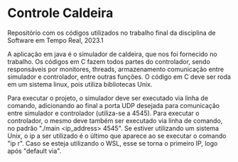 # Controle Caldeira
Repositório com os códigos utilizados no trabalho final da disciplina de Software em Tempo Real, 2023.1

A aplicação em java é o simulador de caldeira, que nos foi fornecido no trabalho.
Os códigos em C fazem todos partes do controlador, sendo responsáveis por monitores, threads, armazenamento
comunicação entre simulador e controlador, entre outras funções.
O código em C deve ser roda em um sistema linux, pois utiliza bibliotecas Unix.

Para executar o projeto, o simulador deve ser executado via linha de comando, adicionando
ao final a porta UDP desejada para comunicação entre simulador e controlador (utiliza-se
a 4545).
Para executar o controlador, o mesmo deve também ser executado via linha de comando, no
padrão "./main <ip_address> 4545". Se estiver utilizando um sistema Unix, o ip a ser
utilizado é o último que aparece ao se executar o comando "ip r". Caso se esteja utilizando
o WSL, esse se torna o primeiro IP, logo após "default via".
